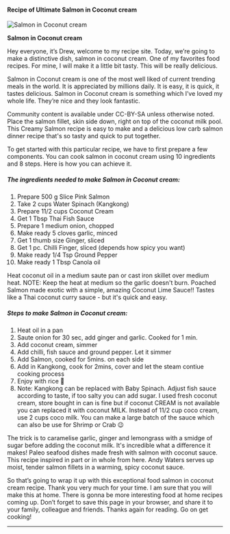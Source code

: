             

#### Recipe of Ultimate Salmon in Coconut cream

![Salmon in Coconut cream](https://img-global.cpcdn.com/recipes/fd57a778c389e865/751x532cq70/salmon-in-coconut-cream-recipe-main-photo.jpg)

**Salmon in Coconut cream**

Hey everyone, it’s Drew, welcome to my recipe site. Today, we’re going to make a distinctive dish, salmon in coconut cream. One of my favorites food recipes. For mine, I will make it a little bit tasty. This will be really delicious.

Salmon in Coconut cream is one of the most well liked of current trending meals in the world. It is appreciated by millions daily. It is easy, it is quick, it tastes delicious. Salmon in Coconut cream is something which I’ve loved my whole life. They’re nice and they look fantastic.

Community content is available under CC-BY-SA unless otherwise noted. Place the salmon fillet, skin side down, right on top of the coconut milk pool. This Creamy Salmon recipe is easy to make and a delicious low carb salmon dinner recipe that's so tasty and quick to put together.

To get started with this particular recipe, we have to first prepare a few components. You can cook salmon in coconut cream using 10 ingredients and 8 steps. Here is how you can achieve it.

##### The ingredients needed to make Salmon in Coconut cream:

1.  Prepare 500 g Slice Pink Salmon
2.  Take 2 cups Water Spinach (Kangkong)
3.  Prepare 11/2 cups Coconut Cream
4.  Get 1 Tbsp Thai Fish Sauce
5.  Prepare 1 medium onion, chopped
6.  Make ready 5 cloves garlic, minced
7.  Get 1 thumb size Ginger, sliced
8.  Get 1 pc. Chilli Finger, sliced (depends how spicy you want)
9.  Make ready 1/4 Tsp Ground Pepper
10.  Make ready 1 Tbsp Canola oil

Heat coconut oil in a medium saute pan or cast iron skillet over medium heat. NOTE: Keep the heat at medium so the garlic doesn't burn. Poached Salmon made exotic with a simple, amazing Coconut Lime Sauce!! Tastes like a Thai coconut curry sauce - but it's quick and easy.

##### Steps to make Salmon in Coconut cream:

1.  Heat oil in a pan
2.  Saute onion for 30 sec, add ginger and garlic. Cooked for 1 min.
3.  Add coconut cream, simmer
4.  Add chilli, fish sauce and ground pepper. Let it simmer
5.  Add Salmon, cooked for 5mins. on each side
6.  Add in Kangkong, cook for 2mins, cover and let the steam contiue cooking process
7.  Enjoy with rice 🍚
8.  Note: Kangkong can be replaced with Baby Spinach. Adjust fish sauce according to taste, if too salty you can add sugar. I used fresh coconut cream, store bought in can is fine but if coconut CREAM is not available you can replaced it with coconut MILK. Instead of 11/2 cup coco cream, use 2 cups coco milk. You can make a large batch of the sauce which can also be use for Shrimp or Crab 😉

The trick is to caramelise garlic, ginger and lemongrass with a smidge of sugar before adding the coconut milk. It's incredible what a difference it makes! Paleo seafood dishes made fresh with salmon with coconut sauce. This recipe inspired in part or in whole from here. Andy Waters serves up moist, tender salmon fillets in a warming, spicy coconut sauce.

So that’s going to wrap it up with this exceptional food salmon in coconut cream recipe. Thank you very much for your time. I am sure that you will make this at home. There is gonna be more interesting food at home recipes coming up. Don’t forget to save this page in your browser, and share it to your family, colleague and friends. Thanks again for reading. Go on get cooking!

* * *